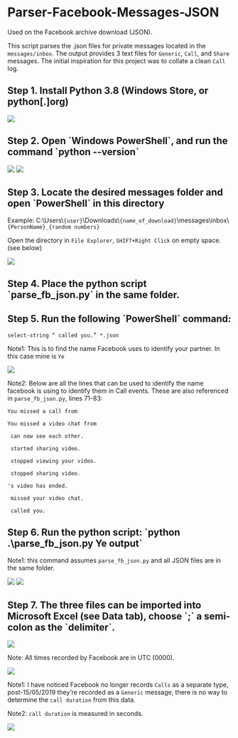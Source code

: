 # Parser-Facebook-Messages-JSON
Used on the Facebook archive download (JSON). 

This script parses the .json files for private messages located in the `messages/inbox`. 
The output provides 3 text files for `Generic`, `Call`, and `Share` messages. 
The initial inspiration for this project was to collate a clean `Call` log.


<h2>Step 1. Install Python 3.8 (Windows Store, or python[.]org)</h2>

<img src="https://github.com/mjones-l/Parser-Facebook-Messages-JSON/blob/master/resources/Step1Python.png">

<h2>Step 2. Open `Windows PowerShell`, and run the command `python --version`</h2>

<img src="https://github.com/mjones-l/Parser-Facebook-Messages-JSON/blob/master/resources/Step2aPowerShell.png">

<img src="https://github.com/mjones-l/Parser-Facebook-Messages-JSON/blob/master/resources/Step2bPythonVersion.png">

<h2>Step 3. Locate the desired messages folder and open `PowerShell` in this directory</h2>

Example:  C:\Users\\`{user}`\Downloads\\`{name_of_download}`\\messages\inbox\\`{PersonName}_{random numbers}`

Open the directory in `File Explorer`, `SHIFT+Right Click` on empty space. (see below)

<img src="https://github.com/mjones-l/Parser-Facebook-Messages-JSON/blob/master/resources/Step3InboxFolderOpenPowerShell.png">

<h2>Step 4. Place the python script `parse_fb_json.py` in the same folder.</h2>

<h2>Step 5. Run the following `PowerShell` command: </h2>

`select-string “ called you.” *.json`

Note1: This is to find the name Facebook uses to identify your partner. In this case mine is `Ye`

<img src="https://github.com/mjones-l/Parser-Facebook-Messages-JSON/blob/master/resources/Step5FindFacebookName.png">

Note2: Below are all the lines that can be used to identify the name facebook is using to identify them in Call events. These are also referenced in `parse_fb_json.py`, lines 71-83: 

`You missed a call from `

`You missed a video chat from `

` can now see each other.`

` started sharing video.`

` stopped viewing your video.`

` stopped sharing video.`

`'s video has ended.`

` missed your video chat.`

` called you.`


<h2>Step 6. Run the python script: `python .\parse_fb_json.py Ye output`</h2>

Note1: this command assumes `parse_fb_json.py` and all JSON files are in the same folder.

<img src="https://github.com/mjones-l/Parser-Facebook-Messages-JSON/blob/master/resources/Step6aRunScript.png">

<img src="https://github.com/mjones-l/Parser-Facebook-Messages-JSON/blob/master/resources/Step6bSeeResultingFiles.png">

<h2>Step 7. The three files can be imported into Microsoft Excel (see Data tab), choose `;` a semi-colon as the `delimiter`.</h2>

<img src="https://github.com/mjones-l/Parser-Facebook-Messages-JSON/blob/master/resources/Step7aImportSpreadsheet.png">

Note: All times recorded by Facebook are in UTC (0000).

<img src="https://github.com/mjones-l/Parser-Facebook-Messages-JSON/blob/master/resources/Step7bImportDelimiter.png">

Note1: I have noticed Facebook no longer records `Calls` as a separate type, post-15/05/2019 they’re recorded as a `Generic` message, there is no way to determine the `call duration` from this data.

Note2: `call duration` is measured in seconds.

<img src="https://github.com/mjones-l/Parser-Facebook-Messages-JSON/blob/master/resources/Step7cNoteStrange.png">



